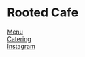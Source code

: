 # Rooted Cafe
[Menu](https://artsatthearmory.square.site)  
[Catering](https://rootedcafe.github.io/catering/menu.pdf)  
[Instagram](https://instagram.com/rootedarmorycafe)  
